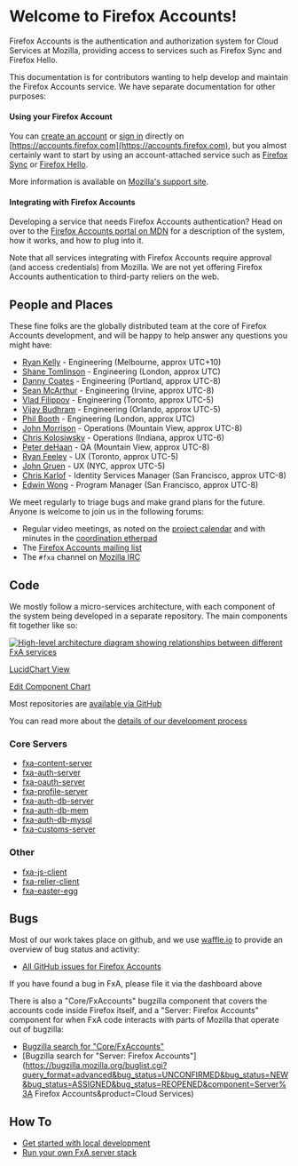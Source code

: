 # Welcome to Firefox Accounts!

Firefox Accounts is the authentication and authorization system for Cloud
Services at Mozilla, providing access to services such as Firefox Sync and
Firefox Hello.

This documentation is for contributors wanting to help develop and maintain
the Firefox Accounts service.  We have separate documentation for other purposes:

#### Using your Firefox Account

You can [create an account](https://accounts.firefox.com/signup) or
[sign in](https://accounts.firefox.com/signin) directly on [https://accounts.firefox.com](https://accounts.firefox.com),
but you almost certainly want to start by using an account-attached service such as
[Firefox Sync](https://www.mozilla.org/en-US/firefox/sync/)
or [Firefox Hello](https://www.mozilla.org/en-US/firefox/hello/).

More information is available on [Mozilla's support site](https://support.mozilla.org/en-US/kb/access-mozilla-services-firefox-accounts).


#### Integrating with Firefox Accounts

Developing a service that needs Firefox Accounts authentication?  Head on over to the [Firefox Accounts portal on MDN](https://developer.mozilla.org/docs/Mozilla/Tech/Firefox_Accounts) for a description of the system, how it works, and how to plug into it.

Note that all services integrating with Firefox Accounts require approval (and access credentials)
from Mozilla.  We are not yet offering Firefox Accounts authentication to third-party reliers
on the web.


## People and Places

These fine folks are the globally distributed team at the core of Firefox Accounts
development, and will be happy to help answer any questions you might have:

* [Ryan Kelly](https://github.com/rfk) - Engineering (Melbourne, approx UTC+10)
* [Shane Tomlinson](https://github.com/shane-tomlinson/) - Engineering (London, approx UTC)
* [Danny Coates](https://github.com/dannycoates/) - Engineering (Portland, approx UTC-8)
* [Sean McArthur](https://github.com/seanmonstar) - Engineering (Irvine, approx UTC-8)
* [Vlad Filippov](https://github.com/vladikoff) - Engineering (Toronto, approx UTC-5)
* [Vijay Budhram](https://github.com/vbudhram) - Engineering (Orlando, approx UTC-5)
* [Phil Booth](https://github.com/philbooth) - Engineering (London, approx UTC)
* [John Morrison](https://github.com/jrgm) - Operations (Mountain View, approx UTC-8)
* [Chris Kolosiwsky](https://github.com/ckolos) - Operations (Indiana, approx UTC-6)
* [Peter deHaan](https://github.com/pdehaan) - QA (Mountain View, approx UTC-8)
* [Ryan Feeley](https://github.com/rfeeley) - UX (Toronto, approx UTC-5)
* [John Gruen](https://github.com/johngruen) - UX (NYC, approx UTC-5)
* [Chris Karlof](https://github.com/ckarlof) - Identity Services Manager (San Francisco, approx UTC-8)
* [Edwin Wong](https://github.com/edwong) - Program Manager (San Francisco, approx UTC-8)

We meet regularly to triage bugs and make grand plans for the future.  Anyone is welcome to
join us in the following forums:

* Regular video meetings, as noted on the [project calendar](https://www.google.com/calendar/embed?src=mozilla.com_urbkla6jvphpk1t8adi5c12kic%40group.calendar.google.com) and with minutes in the [coordination etherpad](https://id.etherpad.mozilla.org/fxa-engineering-coordination)
* The [Firefox Accounts mailing list](https://mail.mozilla.org/listinfo/dev-fxacct)
* The `#fxa` channel on [Mozilla IRC](https://wiki.mozilla.org/IRC)


## Code

We mostly follow a micro-services architecture, with each component of the system
being developed in a separate repository.  The main components fit together like so:

[![High-level architecture diagram showing relationships between different FxA services](https://www.lucidchart.com/publicSegments/view/8760a3b3-77d1-4390-bc9b-e9ab309eca0f/image.png)](https://www.lucidchart.com/publicSegments/view/8760a3b3-77d1-4390-bc9b-e9ab309eca0f/image.png)

[LucidChart View](https://www.lucidchart.com/invitations/accept/625ede3e-e619-4ed4-a78c-3c0c894003bc)

[Edit Component Chart](https://www.lucidchart.com/documents/edit/677146e7-0fb8-4486-99a7-7eacaa16b6be/0)

Most repositories are [available via GitHub](https://github.com/mozilla?utf8=%E2%9C%93&query=fxa)

You can read more about the [details of our development process](/dev-process/)

### Core Servers

- [fxa-content-server](https://github.com/mozilla/fxa-content-server)
- [fxa-auth-server](https://github.com/mozilla/fxa-auth-server)
- [fxa-oauth-server](https://github.com/mozilla/fxa-oauth-server)
- [fxa-profile-server](https://github.com/mozilla/fxa-profile-server)
- [fxa-auth-db-server](https://github.com/mozilla/fxa-auth-db-server)
- [fxa-auth-db-mem](https://github.com/mozilla/fxa-auth-db-mem)
- [fxa-auth-db-mysql](https://github.com/mozilla/fxa-auth-db-mysql)
- [fxa-customs-server](https://github.com/mozilla/fxa-customs-server)

### Other

- [fxa-js-client](https://github.com/mozilla/fxa-js-client)
- [fxa-relier-client](https://github.com/mozilla/fxa-relier-client)
- [fxa-easter-egg](https://github.com/mozilla/fxa-easter-egg)


## Bugs

Most of our work takes place on github, and we use [waffle.io](https://waffle.io) to provide an overview of bug status and activity:

* [All GitHub issues for Firefox Accounts](https://waffle.io/mozilla/fxa)

If you have found a bug in FxA, please file it via the dashboard above

There is also a "Core/FxAccounts" bugzilla component that covers the accounts code inside Firefox itself, and a "Server: Firefox Accounts" component for when FxA code interacts with parts of Mozilla that operate out of bugzilla:

* [Bugzilla search for "Core/FxAccounts"](https://bugzilla.mozilla.org/buglist.cgi?query_format=advanced&bug_status=UNCONFIRMED&bug_status=NEW&bug_status=ASSIGNED&bug_status=REOPENED&component=FxAccounts&product=Core&list_id=12360036)
* [Bugzilla search for "Server: Firefox Accounts"](https://bugzilla.mozilla.org/buglist.cgi?query_format=advanced&bug_status=UNCONFIRMED&bug_status=NEW&bug_status=ASSIGNED&bug_status=REOPENED&component=Server%3A Firefox Accounts&product=Cloud Services)


## How To

* [Get started with local development](https://github.com/mozilla/fxa-local-dev)
* [Run your own FxA server stack](https://docs.services.mozilla.com/howtos/run-fxa.html)

